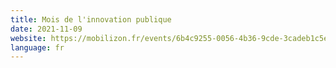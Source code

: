 ```yaml
---
title: Mois de l'innovation publique
date: 2021-11-09
website: https://mobilizon.fr/events/6b4c9255-0056-4b36-9cde-3cadeb1c5ef3
language: fr
---
```

